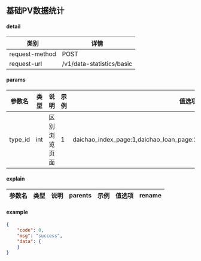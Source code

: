 ## 基础PV数据统计

#### detail

| 类别 | 详情 |
| --- | --- |
| request-method | POST                            |
| request-url    | /v1/data-statistics/basic             |



#### params

| 参数名    | 类型  | 说明     | 示例             | 值选项 | rename |
| -------  | ----- | ------- | ----            | ---  | ---    |
| type_id | int | 区别浏览页面  |  1   |  daichao_index_page:1,daichao_loan_page:2,pkg_index_page:3,pkg_repay_page:4  |        |


#### explain

| 参数名           | 类型      | 说明                 | parents | 示例  | 值选项 | rename |
| --------------- | --------- | ------------------- | ------- | ---- | ----- | ------ |

#### example

```json
{
    "code": 0,
    "msg": "success",
    "data": {
    }
}
```